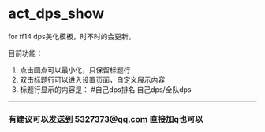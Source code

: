 # act_dps_show
for ff14 
dps美化模板，时不时的会更新。


目前功能：
 1. 点击圆点可以最小化，只保留标题行
 2. 双击标题行可以进入设置页面，自定义展示内容
 3. 标题行显示的内容是：  #自己dps排名 自己dps/全队dps
 
---
### 有建议可以发送到 5327373@qq.com 直接加q也可以
